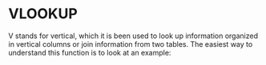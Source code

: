 # VLOOKUP
V stands for vertical, which it is been used to look up information organized in vertical columns or join information from two tables. The easiest way to understand this function is to look at an example:


